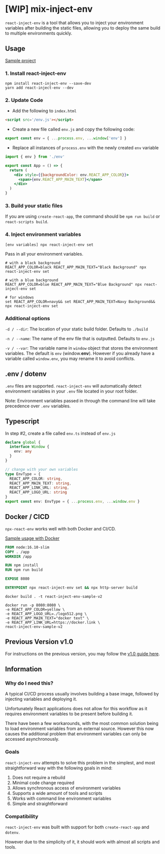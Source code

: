 # [WIP] mix-inject-env

`react-inject-env` is a tool that allows you to inject your environment variables after building the static files, allowing you to deploy the same build to multiple environments quickly.

## Usage

[Sample project](./sample/v2/README.md)

### 1. Install react-inject-env

```
npm install react-inject-env --save-dev
yarn add react-inject-env --dev
```

### 2. Update Code

- Add the following to `index.html`

```html
<script src='/env.js'></script>
```

- Create a new file called `env.js` and copy the following code:

```js
export const env = { ...process.env, ...window['env'] }
```

- Replace all instances of `process.env` with the newly created `env` variable

```jsx
import { env } from './env'

export const App = () => {
  return (
    <div style={{backgroundColor: env.REACT_APP_COLOR}}>
      <span>{env.REACT_APP_MAIN_TEXT}</span>
    </div>
  )
}
```

### 3. Build your static files

If you are using `create-react-app`, the command should be `npm run build` or `react-scripts build`.

### 4. Inject environment variables

```
[env variables] npx react-inject-env set
```

Pass in all your environment variables.

```shell
# with a black background
REACT_APP_COLOR=black REACT_APP_MAIN_TEXT="Black Background" npx react-inject-env set

# with a blue background
REACT_APP_COLOR=blue REACT_APP_MAIN_TEXT="Blue Background" npx react-inject-env set

# for windows
set REACT_APP_COLOR=navy&& set REACT_APP_MAIN_TEXT=Navy Background&& npx react-inject-env set
```

### Additional options

`-d / --dir`: The location of your static build folder. Defaults to `./build`

`-n / --name`: The name of the env file that is outputted. Defaults to `env.js`

`-v / --var`: The variable name in `window` object that stores the environment variables. The default is `env` (window.**env**). However if you already have a variable called `window.env`, you may rename it to avoid conflicts.

## .env / dotenv

`.env` files are supported. `react-inject-env` will automatically detect environment variables in your `.env` file located in your root folder.

Note: Environment variables passed in through the command line will take precedence over `.env` variables.

## Typescript

In step #2, create a file called `env.ts` instead of `env.js`

```ts
declare global {
  interface Window {
    env: any
  }
}

// change with your own variables
type EnvType = {
  REACT_APP_COLOR: string,
  REACT_APP_MAIN_TEXT: string,
  REACT_APP_LINK_URL: string,
  REACT_APP_LOGO_URL: string
}
export const env: EnvType = { ...process.env, ...window.env }
```

## Docker / CICD

`npx-react-env` works well with both Docker and CI/CD. 

[Sample usage with Docker](./sample/v2/README.md#Docker)

```dockerfile
FROM node:16.10-slim
COPY . /app
WORKDIR /app

RUN npm install
RUN npm run build

EXPOSE 8080

ENTRYPOINT npx react-inject-env set && npx http-server build
```

```shell
docker build . -t react-inject-env-sample-v2

docker run -p 8080:8080 \                   
-e REACT_APP_COLOR=yellow \
-e REACT_APP_LOGO_URL=./logo512.png \
-e REACT_APP_MAIN_TEXT="docker text" \
-e REACT_APP_LINK_URL=https://docker.link \
react-inject-env-sample-v2
```

## Previous Version v1.0

For instructions on the previous version, you may follow the [v1.0 guide here](./docs/v1.md).

## Information

### Why do I need this?

A typical CI/CD process usually involves building a base image, followed by injecting variables and deploying it. 

Unfortunately React applications does not allow for this workflow as it requires environment variables to be present before building it. 

There have been a few workarounds, with the most common solution being to load environment variables from an external source. However this now causes the additional problem that environment variables can only be accessed asynchronously.

### Goals

`react-inject-env` attempts to solve this problem in the simplest, and most straightforward way with the following goals in mind:

1. Does not require a rebuild
2. Minimal code change required
3. Allows synchronous access of environment variables
4. Supports a wide amount of tools and scripts
5. Works with command line environment variables
6. Simple and straightforward

### Compatibility

`react-inject-env` was built with support for both `create-react-app` and `dotenv`. 

However due to the simplicity of it, it should work with almost all scripts and tools.
